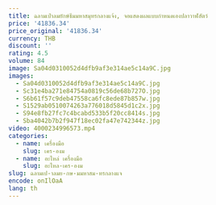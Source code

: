 ```yaml
---
title: ฉลามเป่าลมยักษ์ธีมมหาสมุทรกลางแจ้ง, จอแสดงผลแบบกําหนดเองปลาวาฬสัตว์
price: '41836.34'
price_original: '41836.34'
currency: THB
discount: ''
rating: 4.5
volume: 84
image: Sa04d0310052d4dfb9af3e314ae5c14a9C.jpg
images:
  - Sa04d0310052d4dfb9af3e314ae5c14a9C.jpg
  - Sc31e4ba271e84754a0819c56de68b727O.jpg
  - S6b61f57c9deb47558ca6fc8ede87b857w.jpg
  - S1529ab0510074263a776018d5845d1c2x.jpg
  - S94e8fb27fc7c4bcabd533b5f20cc8414s.jpg
  - Sba4042b7b2f947f18ec02fa47e742344z.jpg
video: 4000234996573.mp4
categories:
  - name: เครื่องมือ
    slug: เคร-องม
  - name: อะไหล่ เครื่องมือ
    slug: อะไหล-เคร-องม
slug: ฉลามเป-าลมย-กษ-มมหาสม-ทรกลางแจ
encode: onIlOaA
lang: th
---
```

  